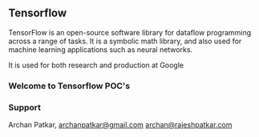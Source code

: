 ## Tensorflow

TensorFlow is an open-source software library for dataflow programming across a range of tasks. 
It is a symbolic math library, and also used for machine learning applications such as neural networks.

It is used for both research and production at Google



### Welcome to Tensorflow POC's


### Support
Archan Patkar,
archanpatkar@gmail.com
archan@rajeshpatkar.com
